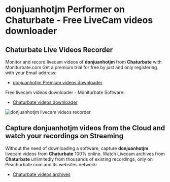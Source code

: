 # donjuanhotjm Performer on Chaturbate - Free LiveCam videos downloader

## Chaturbate Live Videos Recorder

Monitor and record livecam videos of **donjuanhotjm** from **Chaturbate** with Moniturbate.com
Get a premium trial for free by just and only registering with your Email address:
* [donjuanhotjm Premium videos downloader](https://moniturbate.com/request-demo-licence-key.html)

Free livecam videos downloader - Moniturbate Software:
* [Chaturbate videos downloader](https://moniturbate.com/moniturbate-download-software.html)

![donjuanhotjm livecam videos recorder](https://peachurnet.com/templates/moniturbate-software.png)


## Capture donjuanhotjm videos from the Cloud and watch your recordings on Streaming

Without the need of downloading a software, capture **donjuanhotjm** livecam videos from **Chaturbate** 100% online.
Watch Livecam archives from **Chaturbate** unlimitedly from thousands of existing recordings, only on Peachurbate.com and its websites network:
* [Chaturbate videos archives](https://peachurnet.com/)
